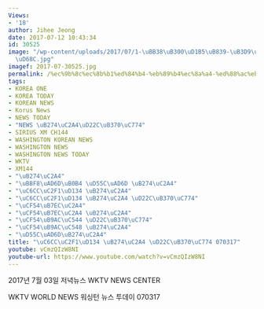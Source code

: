 ```yaml
---
Views:
- '18'
author: Jihee Jeong
date: 2017-07-12 10:43:34
id: 30525
image: "/wp-content/uploads/2017/07/1-\uBB38\uB300\uD1B5\uB839-\uB3D9\uD3EC\uAC04\uB2F4\
  \uD68C.jpg"
imagef: 2017-07-30525.jpg
permalink: /%ec%9b%8c%ec%8b%b1%ed%84%b4-%eb%89%b4%ec%8a%a4-%ed%88%ac%eb%8d%b0%ec%9d%b4-070317/
tags:
- KOREA ONE
- KOREA TODAY
- KOREAN NEWS
- Korus News
- NEWS TODAY
- "NEWS \uB274\uC2A4\uD22C\uB370\uC774"
- SIRIUS XM CH144
- WASHINGTON KOREAN NEWS
- WASHINGTON NEWS
- WASHINGTON NEWS TODAY
- WKTV
- XM144
- "\uB274\uC2A4"
- "\uBBF8\uAD6D\uB0B4 \uD55C\uAD6D \uB274\uC2A4"
- "\uC6CC\uC2F1\uD134 \uB274\uC2A4"
- "\uC6CC\uC2F1\uD134 \uB274\uC2A4 \uD22C\uB370\uC774"
- "\uCF54\uB7EC\uC2A4"
- "\uCF54\uB7EC\uC2A4 \uB274\uC2A4"
- "\uCF54\uB9AC\uC544 \uD22C\uB370\uC774"
- "\uCF54\uB9AC\uC548 \uB274\uC2A4"
- "\uD55C\uAD6D\uB274\uC2A4"
title: "\uC6CC\uC2F1\uD134 \uB274\uC2A4 \uD22C\uB370\uC774 070317"
youtube: vCmzQIzW8NI
youtube-url: https://www.youtube.com/watch?v=vCmzQIzW8NI
---
```


2017년 7월 03일 저녁뉴스 WKTV NEWS CENTER
  
WKTV WORLD NEWS 워싱턴 뉴스 투데이 070317